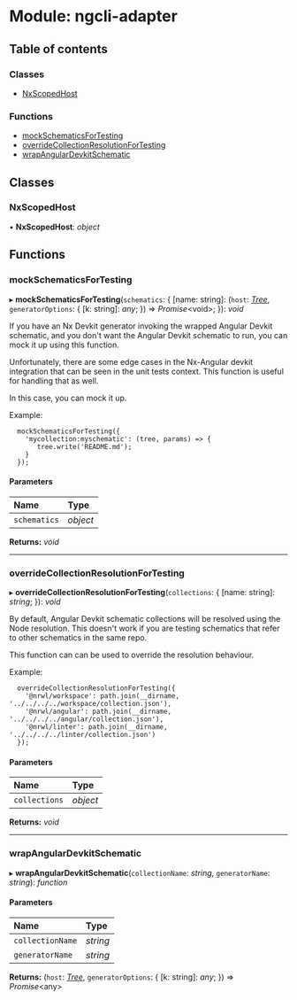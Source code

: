 # Module: ngcli-adapter

## Table of contents

### Classes

- [NxScopedHost](/latest/react/nx-devkit/ngcli_adapter#nxscopedhost)

### Functions

- [mockSchematicsForTesting](/latest/react/nx-devkit/ngcli_adapter#mockschematicsfortesting)
- [overrideCollectionResolutionForTesting](/latest/react/nx-devkit/ngcli_adapter#overridecollectionresolutionfortesting)
- [wrapAngularDevkitSchematic](/latest/react/nx-devkit/ngcli_adapter#wrapangulardevkitschematic)

## Classes

### NxScopedHost

• **NxScopedHost**: *object*

## Functions

### mockSchematicsForTesting

▸ **mockSchematicsForTesting**(`schematics`: { [name: string]: (`host`: [*Tree*](/latest/react/nx-devkit/index#tree), `generatorOptions`: { [k: string]: *any*;  }) => *Promise*<void\>;  }): *void*

If you have an Nx Devkit generator invoking the wrapped Angular Devkit schematic,
and you don't want the Angular Devkit schematic to run, you can mock it up using this function.

Unfortunately, there are some edge cases in the Nx-Angular devkit integration that
can be seen in the unit tests context. This function is useful for handling that as well.

In this case, you can mock it up.

Example:

```
  mockSchematicsForTesting({
    'mycollection:myschematic': (tree, params) => {
       tree.write('README.md');
    }
  });

```

#### Parameters

| Name | Type |
| :------ | :------ |
| `schematics` | *object* |

**Returns:** *void*

___

### overrideCollectionResolutionForTesting

▸ **overrideCollectionResolutionForTesting**(`collections`: { [name: string]: *string*;  }): *void*

By default, Angular Devkit schematic collections will be resolved using the Node resolution.
This doesn't work if you are testing schematics that refer to other schematics in the
same repo.

This function can can be used to override the resolution behaviour.

Example:

```
  overrideCollectionResolutionForTesting({
    '@nrwl/workspace': path.join(__dirname, '../../../../workspace/collection.json'),
    '@nrwl/angular': path.join(__dirname, '../../../../angular/collection.json'),
    '@nrwl/linter': path.join(__dirname, '../../../../linter/collection.json')
  });

```

#### Parameters

| Name | Type |
| :------ | :------ |
| `collections` | *object* |

**Returns:** *void*

___

### wrapAngularDevkitSchematic

▸ **wrapAngularDevkitSchematic**(`collectionName`: *string*, `generatorName`: *string*): *function*

#### Parameters

| Name | Type |
| :------ | :------ |
| `collectionName` | *string* |
| `generatorName` | *string* |

**Returns:** (`host`: [*Tree*](/latest/react/nx-devkit/index#tree), `generatorOptions`: { [k: string]: *any*;  }) => *Promise*<any\>
